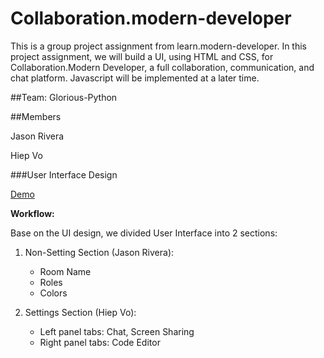 # Collaboration.modern-developer

This is a group project assignment from learn.modern-developer. In this project assignment, we will build a UI, using HTML and CSS, for Collaboration.Modern Developer, a full collaboration, communication, and chat platform. Javascript will be implemented at a later time.

##Team: Glorious-Python

##Members

Jason Rivera

Hiep Vo

###User Interface Design

[Demo](https://hiepvo.github.io/collaboration.modern-developer/)


**Workflow:**

Base on the UI design, we divided User Interface into 2 sections:

1. Non-Setting Section (Jason Rivera):
	* Room Name
	* Roles
	* Colors
	
2. Settings Section (Hiep Vo):
	* Left panel tabs: Chat, Screen Sharing
	* Right panel tabs: Code Editor
	
